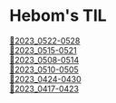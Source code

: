 <h1>Hebom's TIL</h1>

<a href ="2023_0522~0528.md">🚩2023_0522-0528</a><br>
<a href ="2023_0515~0521.md">🚩2023_0515-0521</a><br>
<a href ="2023_0508~0514.md">🚩2023_0508-0514</a><br>
<a href ="2023_0501~0505.md">🚩2023_0510-0505</a><br>
<a href ="2023_0424~0430.md">🚩2023_0424-0430</a><br>
<a href ="2023_0417~0423.md">🚩2023_0417-0423</a><br>
